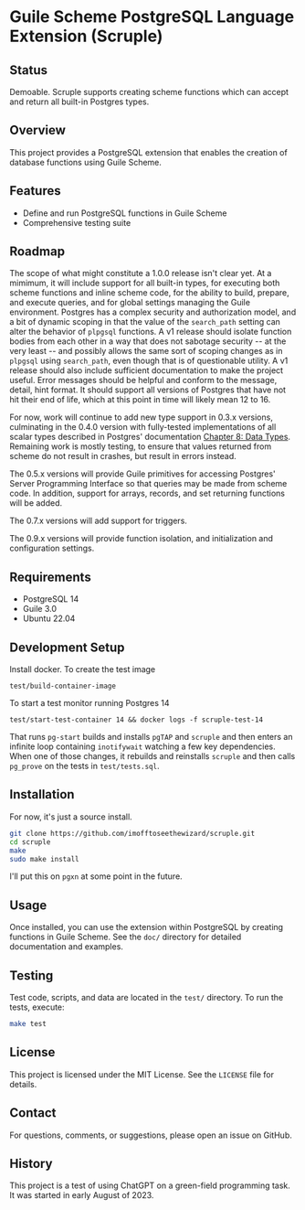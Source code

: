 # Guile Scheme PostgreSQL Language Extension (Scruple)

## Status

Demoable. Scruple supports creating scheme functions which can accept
and return all built-in Postgres types.

## Overview

This project provides a PostgreSQL extension that enables the creation
of database functions using Guile Scheme.

## Features

- Define and run PostgreSQL functions in Guile Scheme
- Comprehensive testing suite

## Roadmap

The scope of what might constitute a 1.0.0 release isn't clear yet.
At a mimimum, it will include support for all built-in types, for
executing both scheme functions and inline scheme code, for the
ability to build, prepare, and execute queries, and for global
settings managing the Guile environment.  Postgres has a complex
security and authorization model, and a bit of dynamic scoping in that
the value of the `search_path` setting can alter the behavior of
`plpgsql` functions.  A v1 release should isolate function bodies from
each other in a way that does not sabotage security -- at the very
least -- and possibly allows the same sort of scoping changes as in
`plpgsql` using `search_path`, even though that is of questionable
utility. A v1 release should also include sufficient documentation to
make the project useful. Error messages should be helpful and conform
to the message, detail, hint format.  It should support all versions
of Postgres that have not hit their end of life, which at this point
in time will likely mean 12 to 16.

For now, work will continue to add new type support in 0.3.x versions,
culminating in the 0.4.0 version with fully-tested implementations of
all scalar types described in Postgres' documentation [Chapter 8: Data
Types](https://www.postgresql.org/docs/current/datatype.html). Remaining
work is mostly testing, to ensure that values returned from scheme do
not result in crashes, but result in errors instead.

The 0.5.x versions will provide Guile primitives for accessing
Postgres' Server Programming Interface so that queries may be made
from scheme code. In addition, support for arrays, records, and set
returning functions will be added.

The 0.7.x versions will add support for triggers.

The 0.9.x versions will provide function isolation, and initialization
and configuration settings.

## Requirements

- PostgreSQL 14
- Guile 3.0
- Ubuntu 22.04

## Development Setup

Install docker.  To create the test image

    test/build-container-image

To start a test monitor running Postgres 14

    test/start-test-container 14 && docker logs -f scruple-test-14

That runs `pg-start` builds and installs `pgTAP` and `scruple` and
then enters an infinite loop containing `inotifywait` watching a few
key dependencies. When one of those changes, it rebuilds and
reinstalls `scruple` and then calls `pg_prove` on the tests in
`test/tests.sql`.

## Installation

For now, it's just a source install.

```bash
git clone https://github.com/imofftoseethewizard/scruple.git
cd scruple
make
sudo make install
```

I'll put this on `pgxn` at some point in the future.

## Usage

Once installed, you can use the extension within PostgreSQL by
creating functions in Guile Scheme. See the `doc/` directory for
detailed documentation and examples.

## Testing

Test code, scripts, and data are located in the `test/` directory. To
run the tests, execute:

```bash
make test
```

## License

This project is licensed under the MIT License. See the `LICENSE` file for details.

## Contact

For questions, comments, or suggestions, please open an issue on GitHub.

## History

This project is a test of using ChatGPT on a green-field programming
task. It was started in early August of 2023.
